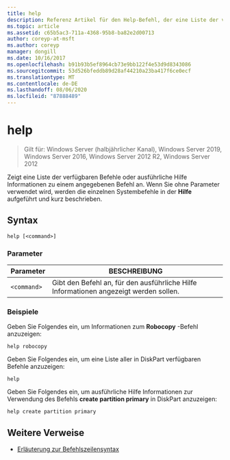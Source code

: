 ```yaml
---
title: help
description: Referenz Artikel für den Help-Befehl, der eine Liste der verfügbaren Befehle oder ausführliche Hilfe Informationen zu einem angegebenen Befehl anzeigt.
ms.topic: article
ms.assetid: c65b5ac3-711a-4368-95b8-ba82e2d00713
author: coreyp-at-msft
ms.author: coreyp
manager: dongill
ms.date: 10/16/2017
ms.openlocfilehash: b91b93b5ef8964cb73e9bb122f4e53d9d8343086
ms.sourcegitcommit: 53d526bfeddb89d28af44210a23ba417f6ce0ecf
ms.translationtype: MT
ms.contentlocale: de-DE
ms.lasthandoff: 08/06/2020
ms.locfileid: "87888489"
---
```

# <a name="help"></a>help

> Gilt für: Windows Server (halbjährlicher Kanal), Windows Server 2019, Windows Server 2016, Windows Server 2012 R2, Windows Server 2012

Zeigt eine Liste der verfügbaren Befehle oder ausführliche Hilfe Informationen zu einem angegebenen Befehl an. Wenn Sie ohne Parameter verwendet wird, werden die einzelnen Systembefehle in der **Hilfe** aufgeführt und kurz beschrieben.

## <a name="syntax"></a>Syntax

```
help [<command>]
```

### <a name="parameters"></a>Parameter

| Parameter | BESCHREIBUNG |
| --------- | ----------- |
| `<command>` | Gibt den Befehl an, für den ausführliche Hilfe Informationen angezeigt werden sollen. |

### <a name="examples"></a>Beispiele

Geben Sie Folgendes ein, um Informationen zum **Robocopy** -Befehl anzuzeigen:

```
help robocopy
```

Geben Sie Folgendes ein, um eine Liste aller in DiskPart verfügbaren Befehle anzuzeigen:

```
help
```

Geben Sie Folgendes ein, um ausführliche Hilfe Informationen zur Verwendung des Befehls **create partition primary** in DiskPart anzuzeigen:

```
help create partition primary
```

## <a name="additional-references"></a>Weitere Verweise

- [Erläuterung zur Befehlszeilensyntax](command-line-syntax-key.md)

